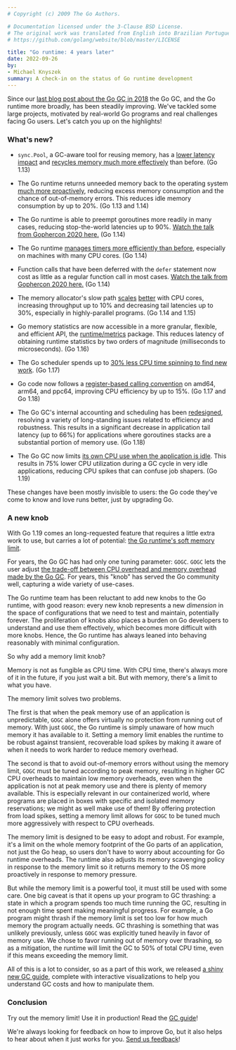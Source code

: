 ```yaml
---
# Copyright (c) 2009 The Go Authors.

# Documentation licensed under the 3-Clause BSD License.
# The original work was translated from English into Brazilian Portuguese.
# https://github.com/golang/website/blob/master/LICENSE

title: "Go runtime: 4 years later"
date: 2022-09-26
by:
- Michael Knyszek
summary: A check-in on the status of Go runtime development
---
```


Since our [last blog post about the Go GC in 2018](/blog/ismmkeynote) the
Go GC, and the Go runtime more broadly, has been steadily improving.
We've tackled some large projects, motivated by real-world Go programs and real
challenges facing Go users.
Let's catch you up on the highlights!

### What's new?

- `sync.Pool`, a GC-aware tool for reusing memory, has a [lower latency
  impact](/cl/166960) and [recycles memory much more
  effectively](/cl/166961) than before.
  (Go 1.13)

- The Go runtime returns unneeded memory back to the operating system [much
  more proactively](/issue/30333), reducing excess memory
  consumption and the chance of out-of-memory errors.
  This reduces idle memory consumption by up to 20%.
  (Go 1.13 and 1.14)

- The Go runtime is able to preempt goroutines more readily in many cases,
  reducing stop-the-world latencies up to 90%.
  [Watch the talk from Gophercon
  2020 here.](https://www.youtube.com/watch?v=1I1WmeSjRSw)
  (Go 1.14)

- The Go runtime [manages timers more efficiently than
  before](/cl/171883), especially on machines with many CPU cores.
  (Go 1.14)

- Function calls that have been deferred with the `defer` statement now cost as
  little as a regular function call in most cases.
  [Watch the talk from Gophercon 2020
  here.](https://www.youtube.com/watch?v=DHVeUsrKcbM)
  (Go 1.14)

- The memory allocator's slow path [scales](/issue/35112)
  [better](/issue/37487) with CPU cores, increasing throughput up
  to 10% and decreasing tail latencies up to 30%, especially in highly-parallel
  programs.
  (Go 1.14 and 1.15)

- Go memory statistics are now accessible in a more granular, flexible, and
  efficient API, the [runtime/metrics](https://pkg.go.dev/runtime/metrics)
  package.
  This reduces latency of obtaining runtime statistics by two orders of
  magnitude (milliseconds to microseconds).
  (Go 1.16)

- The Go scheduler spends up to [30% less CPU time spinning to find new
  work](/issue/43997).
  (Go 1.17)

- Go code now follows a [register-based calling
  convention](/issues/40724) on amd64, arm64, and ppc64, improving
  CPU efficiency by up to 15%.
  (Go 1.17 and Go 1.18)

- The Go GC's internal accounting and scheduling has been
  [redesigned](/issue/44167), resolving a variety of long-standing
  issues related to efficiency and robustness.
  This results in a significant decrease in application tail latency (up to 66%)
  for applications where goroutines stacks are a substantial portion of memory
  use.
  (Go 1.18)

- The Go GC now limits [its own CPU use when the application is
  idle](/issue/44163).
  This results in 75% lower CPU utilization during a GC cycle in very idle
  applications, reducing CPU spikes that can confuse job shapers.
  (Go 1.19)

These changes have been mostly invisible to users: the Go code they've come to
know and love runs better, just by upgrading Go.

### A new knob

With Go 1.19 comes an long-requested feature that requires a little extra work
to use, but carries a lot of potential: [the Go runtime's soft memory
limit](https://pkg.go.dev/runtime/debug#SetMemoryLimit).

For years, the Go GC has had only one tuning parameter: `GOGC`.
`GOGC` lets the user adjust [the trade-off between CPU overhead and memory
overhead made by the Go GC](https://pkg.go.dev/runtime/debug#SetGCPercent).
For years, this "knob" has served the Go community well, capturing a wide
variety of use-cases.

The Go runtime team has been reluctant to add new knobs to the Go runtime,
with good reason: every new knob represents a new _dimension_ in the space of
configurations that we need to test and maintain, potentially forever.
The proliferation of knobs also places a burden on Go developers to understand
and use them effectively, which becomes more difficult with more knobs.
Hence, the Go runtime has always leaned into behaving reasonably with minimal
configuration.

So why add a memory limit knob?

Memory is not as fungible as CPU time.
With CPU time, there's always more of it in the future, if you just wait a bit.
But with memory, there's a limit to what you have.

The memory limit solves two problems.

The first is that when the peak memory use of an application is unpredictable,
`GOGC` alone offers virtually no protection from running out of memory.
With just `GOGC`, the Go runtime is simply unaware of how much memory it has
available to it.
Setting a memory limit enables the runtime to be robust against transient,
recoverable load spikes by making it aware of when it needs to work harder to
reduce memory overhead.

The second is that to avoid out-of-memory errors without using the memory limit,
`GOGC` must be tuned according to peak memory, resulting in higher GC CPU
overheads to maintain low memory overheads, even when the application is not at
peak memory use and there is plenty of memory available.
This is especially relevant in our containerized world, where programs are
placed in boxes with specific and isolated memory reservations; we might as
well make use of them!
By offering protection from load spikes, setting a memory limit allows for
`GOGC` to be tuned much more aggressively with respect to CPU overheads.

The memory limit is designed to be easy to adopt and robust.
For example, it's a limit on the whole memory footprint of the Go parts of an
application, not just the Go heap, so users don't have to worry about accounting
for Go runtime overheads.
The runtime also adjusts its memory scavenging policy in response to the memory
limit so it returns memory to the OS more proactively in response to memory
pressure.

But while the memory limit is a powerful tool, it must still be used with some
care.
One big caveat is that it opens up your program to GC thrashing: a state in
which a program spends too much time running the GC, resulting in not enough
time spent making meaningful progress.
For example, a Go program might thrash if the memory limit is set too low for
how much memory the program actually needs.
GC thrashing is something that was unlikely previously, unless `GOGC` was
explicitly tuned heavily in favor of memory use.
We chose to favor running out of memory over thrashing, so as a mitigation, the
runtime will limit the GC to 50% of total CPU time, even if this means exceeding
the memory limit.

All of this is a lot to consider, so as a part of this work, we released [a
shiny new GC guide](/doc/gc-guide), complete with interactive visualizations to
help you understand GC costs and how to manipulate them.

### Conclusion

Try out the memory limit!
Use it in production!
Read the [GC guide](/doc/gc-guide)!

We're always looking for feedback on how to improve Go, but it also helps to
hear about when it just works for you.
[Send us feedback](https://groups.google.com/g/golang-dev)!
